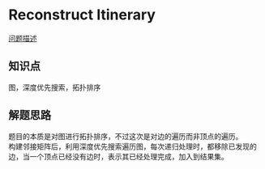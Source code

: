 # Reconstruct Itinerary

[问题描述](https://leetcode.com/problems/reconstruct-itinerary/)

## 知识点

图，深度优先搜索，拓扑排序

## 解题思路

题目的本质是对图进行拓扑排序，不过这次是对边的遍历而非顶点的遍历。  
构建邻接矩阵后，利用深度优先搜索遍历图，每次递归处理时，都移除已发现的边，当一个顶点已经没有边时，表示其已经处理完成，加入到结果集。
